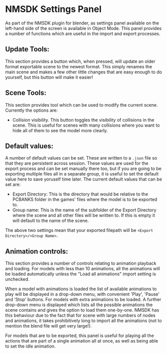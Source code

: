 # NMSDK Settings Panel

As part of the NMSDK plugin for blender, as settings panel available on the left-hand side of the screen is available in Object Mode.
This panel provides a number of functions which are useful in the import and export processes.

## Update Tools:

This section provides a button which, when pressed, will update an older format exportable scene to the newest format. This simply renames the main scene and makes a few other little changes that are easy enough to do yourself, but this button will make it easier!

## Scene Tools:

This section provides tool which can be used to modify the current scene. Currently the options are:

 - Collision visibility.
  This button toggles the visibility of collisions in the scene. This is useful for scenes with many collisions where you want to hide all of them to see the model more clearly.

## Default values:

A number of default values can be set. These are written to a `.json` file so that they are persistent across session.
These values are used for the export process and can be set manually there too, but if you are going to be exporting multiple files all in a separate group, it is useful to set the default value here to save yoruself time later.
The current default values that can be set are:

 - Export Directory:
  This is the directory that would be relative to the PCBANKS folder in the games' files where the model is to be exported to.
 - Group name:
  This is the name of the subfolder of the Export Directory where the scene and all other files will be written to. If this is empty it will default to the name of the scene.

The above two settings mean that your exported filepath will be `<Export Directory>/<Group Name>`.

## Animation controls:

This section provides a number of controls relating to animation playback and loading.
For models with less than 10 animations, all the animations will be loaded automatically unless the "Load all animations" import setting is unchecked.

When a model with animations is loaded the list of available animations to play will be displayed in a drop-down menu, with convenient 'Play', 'Pause' and 'Stop' buttons.
For models with extra animations to be loaded. A further drop-down menu is displayed which lists all the possible animations the scene contains and gives the option to load them one-by-one.
NMSDK has this behaviour due to the fact that for scene with large numbers of nodes and animations, it takes prohibitively long to import all the animations (not to mention the blend file will get very large!).

For models that are to be exported, this panel is useful for playing all the actions that are part of a single animation all at once, as well as being able to set the idle animation.

